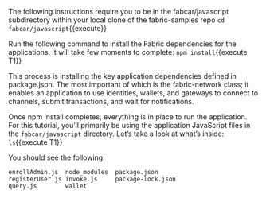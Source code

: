 The following instructions require you to be in the fabcar/javascript subdirectory within your local clone of the fabric-samples repo `cd fabcar/javascript`{{execute}}

Run the following command to install the Fabric dependencies for the applications. It will take few moments to complete: `npm install`{{execute T1}}

This process is installing the key application dependencies defined in package.json. The most important of which is the fabric-network class; it enables an application to use identities, wallets, and gateways to connect to channels, submit transactions, and wait for notifications. 

Once npm install completes, everything is in place to run the application. For this tutorial, you’ll primarily be using the application JavaScript files in the `fabcar/javascript` directory. Let’s take a look at what’s inside: `ls`{{execute T1}}

You should see the following:

```
enrollAdmin.js  node_modules  package.json
registerUser.js invoke.js     package-lock.json 
query.js        wallet
```
